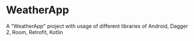 # WeatherApp
A "WeatherApp" project with usage of different libraries of Android, Dagger 2, Room, Retrofit, Kotlin
